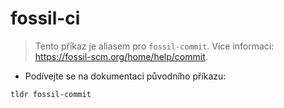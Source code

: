# fossil-ci

> Tento příkaz je aliasem pro `fossil-commit`.
> Více informací: <https://fossil-scm.org/home/help/commit>.

- Podívejte se na dokumentaci původního příkazu:

`tldr fossil-commit`
